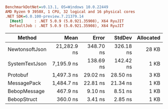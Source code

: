 ``` ini

BenchmarkDotNet=v0.13.1, OS=Windows 10.0.22449
AMD Ryzen 9 3950X, 1 CPU, 32 logical and 16 physical cores
.NET SDK=6.0.100-preview.7.21379.14
  [Host]     : .NET 5.0.9 (5.0.921.35908), X64 RyuJIT
  DefaultJob : .NET 5.0.9 (5.0.921.35908), X64 RyuJIT


```
|         Method |        Mean |     Error |    StdDev | Allocated |
|--------------- |------------:|----------:|----------:|----------:|
| NewtonsoftJson | 21,282.9 ns | 348.70 ns | 326.18 ns |     28 KB |
| SystemTextJson |  7,195.9 ns | 138.69 ns | 142.42 ns |      1 KB |
|       Protobuf |  1,497.3 ns |  29.02 ns |  28.50 ns |      3 KB |
|    MessagePack |  1,484.7 ns |  22.81 ns |  21.34 ns |      1 KB |
|   BebopMessage |    467.9 ns |   9.10 ns |   8.51 ns |      1 KB |
|    BebopStruct |    360.0 ns |   3.41 ns |   2.85 ns |      1 KB |
